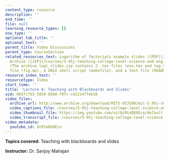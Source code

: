 ```yaml
---
content_type: resource
description: ''
end_time: ''
file: null
learning_resource_types: []
ocw_type: ''
optional_tab_title: ''
optional_text: ''
parent_title: Video Discussions
parent_type: CourseSection
related_resources_text: Logarithm of factorials example slides ([PDF](/courses/5-95j-teaching-college-level-science-and-engineering-spring-2009/resources/mit5_95js09_slide08)),
  Archive ([ZIP](/courses/5-95j-teaching-college-level-science-and-engineering-spring-2009/resources/log_slides))
  (The archive log\_slides.zip contains 2 .tex files (env.tex and log.tex), 1 .mp
  file (fig.mp), a UNIX shell script (makefile), and a text file (README).)
resource_index_text: ''
resourcetype: Video
start_time: ''
title: 'Lecture 8: Teaching with Blackboards and Slides'
uid: 0b5fc7b5-5834-d568-70fc-c422147feb10
video_files:
  archive_url: http://www.archive.org/download/MIT5-95JS09/mit-5_95j-s09-lec08_300k_pano.mp4
  video_captions_file: /courses/5-95j-teaching-college-level-science-and-engineering-spring-2009/99b988b51d77579c8c2954bebaf4dd6d_QcRteDU9Eco.vtt
  video_thumbnail_file: https://img.youtube.com/vi/QcRteDU9Eco/default.jpg
  video_transcript_file: /courses/5-95j-teaching-college-level-science-and-engineering-spring-2009/d28e7db8893e95f082661c34bf021efe_QcRteDU9Eco.pdf
video_metadata:
  youtube_id: QcRteDU9Eco
---
```


**Topics covered:** Teaching with blackboards and slides  
  
**Instructor:** Dr. Sanjoy Mahajan

